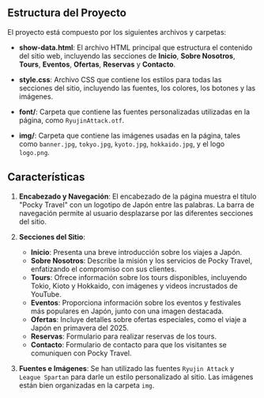 ## Estructura del Proyecto

El proyecto está compuesto por los siguientes archivos y carpetas:

- **show-data.html**: El archivo HTML principal que estructura el contenido del sitio web, incluyendo las secciones de **Inicio**, **Sobre Nosotros**, **Tours**, **Eventos**, **Ofertas**, **Reservas** y **Contacto**.

- **style.css**: Archivo CSS que contiene los estilos para todas las secciones del sitio, incluyendo las fuentes, los colores, los botones y las imágenes.

- **font/**: Carpeta que contiene las fuentes personalizadas utilizadas en la página, como `RyujinAttack.otf`.

- **img/**: Carpeta que contiene las imágenes usadas en la página, tales como `banner.jpg`, `tokyo.jpg`, `kyoto.jpg`, `hokkaido.jpg`, y el logo `logo.png`.

## Características

1. **Encabezado y Navegación**: El encabezado de la página muestra el título "Pocky Travel" con un logotipo de Japón entre las palabras. La barra de navegación permite al usuario desplazarse por las diferentes secciones del sitio.

2. **Secciones del Sitio**:
   - **Inicio**: Presenta una breve introducción sobre los viajes a Japón.
   - **Sobre Nosotros**: Describe la misión y los servicios de Pocky Travel, enfatizando el compromiso con sus clientes.
   - **Tours**: Ofrece información sobre los tours disponibles, incluyendo Tokio, Kioto y Hokkaido, con imágenes y videos incrustados de YouTube.
   - **Eventos**: Proporciona información sobre los eventos y festivales más populares en Japón, junto con una imagen destacada.
   - **Ofertas**: Incluye detalles sobre ofertas especiales, como el viaje a Japón en primavera del 2025.
   - **Reservas**: Formulario para realizar reservas de los tours.
   - **Contacto**: Formulario de contacto para que los visitantes se comuniquen con Pocky Travel.

3. **Fuentes e Imágenes**: Se han utilizado las fuentes `Ryujin Attack` y `League Spartan` para darle un estilo personalizado al sitio. Las imágenes están bien organizadas en la carpeta `img`.